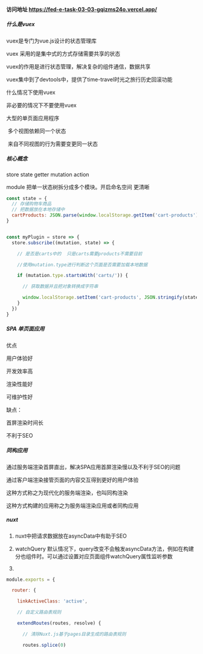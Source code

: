 #### 访问地址 https://fed-e-task-03-03-gqizms24o.vercel.app/

##### 什么是vuex 

vuex是专门为vue.js设计的状态管理库

vuex 采用的是集中式的方式存储需要共享的状态

vuex的作用是进行状态管理，解决复杂的组件通信，数据共享

vuex集中到了devtools中，提供了time-travel时光之旅行历史回滚功能

什么情况下使用vuex

非必要的情况下不要使用vuex 

大型的单页面应用程序

​    多个视图依赖同一个状态

​    来自不同视图的行为需要变更同一状态

##### 核心概念

store  state  getter  mutation action 

module  把单一状态树拆分成多个模块。开启命名空间 更清晰


```js
const state = {
  // 存储购物车商品
  // 把数据放在本地存储中
  cartProducts: JSON.parse(window.localStorage.getItem('cart-products')) || []
}


const myPlugin = store => {
  store.subscribe((mutation, state) => {

    // 是否是carts中的  只是carts需要products不需要目前

    //使用mutation.type进行判断这个页面是否需要加载本地数据

    if (mutation.type.startsWith('carts/')) {

      // 获取数据并且把对象转换成字符串

      window.localStorage.setItem('cart-products', JSON.stringify(state.carts.cartProducts))
    }
  })
}
```


##### SPA 单页面应用

优点

用户体验好

开发效率高

渲染性能好

可维护性好

缺点：

首屏渲染时间长

不利于SEO


##### 同构应用

通过服务端渲染首屏直出，解决SPA应用首屏渲染慢以及不利于SEO的问题

通过客户端渲染接管页面的内容交互得到更好的用户体验

这种方式称之为现代化的服务端渲染，也叫同构渲染

这种方式构建的应用称之为服务端渲染应用或者同构应用

##### nuxt

1. nuxt中把请求数据放在asyncData中有助于SEO

2. watchQuery 默认情况下，query改变不会触发asyncData方法，例如在构建分也组件时。可以通过设置对应页面组件watchQuery属性监听参数

3. 
```js
module.exports = {

  router: {

    linkActiveClass: 'active',

    // 自定义路由表规则

    extendRoutes(routes, resolve) {

      // 清除Nuxt.js基于pages目录生成的路由表规则

      routes.splice(0)
```